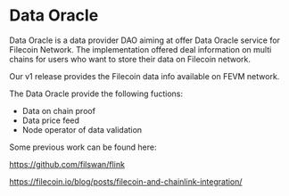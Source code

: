 # Data Oracle

Data Oracle is a data provider DAO aiming at offer Data Oracle service for Filecoin Network. The implementation offered deal information on multi chains for users who want to store their data on Filecoin network.

Our v1 release provides the Filecoin data info available on FEVM network.

The Data Oracle provide the following fuctions:
- Data on chain proof
- Data price feed
- Node operator of data validation

Some previous work can be found here:

https://github.com/filswan/flink

https://filecoin.io/blog/posts/filecoin-and-chainlink-integration/
